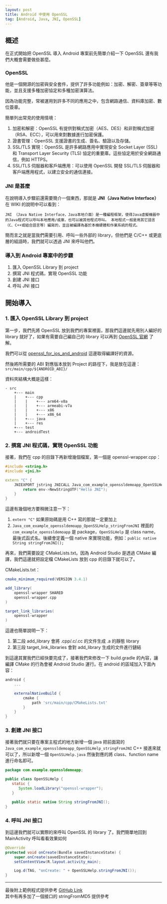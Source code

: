 ```yaml
---
layout: post
title: Android 中使用 OpenSSL
tag: [Android, Java, JNI, OpenSSL]
---
```


## 概述
在正式開始把 OpenSSL 導入 Android 專案前先簡單介紹一下 OpenSSL 還有我們大概會需要做些甚麼。

### OpenSSL
他是一個開源的加密與安全套件，提供了許多功能例如：加密、解密、簽章等等功能，並且支援多種加密協定和多種加密演算法。

因為功能完整，常被運用到許多不同的應用之中，包含網路通信、資料庫加密、數位簽章。

簡單列出常見的使用情境：
1. 加密和解密：OpenSSL 有提供對稱式加密（AES、DES）和非對稱式加密（RSA、ECC），可以用來對數據進行加密保護。
2. 證書管理：OpenSSL 支援證書的生成、簽名、驗證以及存儲。
3. SSL/TLS 實現：OpenSSL 是許多網路應用中實現安全 Socket Layer (SSL) 和 Transport Layer Security (TLS) 協定的重要庫。這些協定用於安全網路通信，例如 HTTPS。
4. SSL/TLS 伺服器和客戶端應用：可以使用 OpenSSL 開發 SSL/TLS 伺服器和客戶端應用程式，以建立安全的通信連接。

### JNI 是甚麼
在說明導入步驟前還需要簡介一個東西，那就是 **JNI（Java Native Interface）**
在 WIKI 的說明中可以看到：
```
JNI （Java Native Interface，Java本地介面）是一種編程框架，使得Java虛擬機器中的Java程式可以呼叫本地應用/或庫，也可以被其他程式呼叫。 本地程式一般是用其它語言（C、C++或組合語言等）編寫的，並且被編譯為基於本機硬體和作業系統的程式。
```
簡而言之就是當我們需要引用、呼叫一些外部的 library，但他們是 C/C++ 或更底層的組語時，我們就可以透過 JNI 來呼叫他們。

### 導入到 Android 專案中的步驟
1. 匯入 OpenSSL Library 到 project
2. 撰寫 JNI 程式碼，實現 OpenSSL 功能
3. 創建 JNI 接口
4. 呼叫 JNI 接口

## 開始導入
### 1. 匯入 OpenSSL Library 到 project
第一步，我們先將 OpenSSL 放到我們的專案裡面，那我們這邊就先用別人編好的 library 就好了，如果有需要自己編自己的 library 可以再到 [OpenSSL 官網](https://www.openssl.org/) 了解。

我們可以從 [openssl_for_ios_and_android](https://github.com/leenjewel/openssl_for_ios_and_android) 這邊取得編譯好的資源。

然後將所需要的 ABI 對應版本放到 Project 的路徑下，我是放在這邊：
`src/main/cpp/${ANDROID_ABI}/`

資料夾結構大概是這樣：
```
- src
    +--- main
    |    +--- cpp
    |    |    +--- arm64-v8a
    |    |    +--- armeabi-v7a
    |    |    +--- x86
    |    |    +--- x86_64
    |    +--- java
    |    +--- res
    +--- test
    +--- androidTest
```

### 2. 撰寫 JNI 程式碼，實現 OpenSSL 功能
接著，我們在 cpp 的目錄下再新增幾個檔案，第一個是 openssl-wrapper.cpp：

``` cpp
#include <string.h>
#include <jni.h>

extern "C" {
    JNIEXPORT jstring JNICALL Java_com_example_openssldemoapp_OpenSSLHelp_stringFromJNI(JNIEnv *env, jclass clazz) {
        return env->NewStringUTF("Hello JNI");
    }
}
```

這邊有幾個地方要稍微注意一下：
1. `extern "C"` 如果原始碼是用 C++ 寫的那就一定要加上
2. `Java_com_example_openssldemoapp_OpenSSLHelp_stringFromJNI` 裡面的 `com_example_openssldemoapp` 是 package，`OpenSSLHelp` 是 class name，最後式函式名。後續會定義一個 native 來實現功能，例如：`public native String stringFromJNI();`

再來，我們需要設定 CMakeLists.txt。因為 Android Studio 是透過 CMake 編譯，我們這邊就把設定檔 CMakeLists 放到 cpp 的目錄下就可以了。

CMakeLists.txt：
``` gradle
cmake_minimum_required(VERSION 3.4.1)

add_library(
    openssl-wrapper SHARED
    openssl-wrapper.cpp
)

target_link_libraries(
    openssl-wrapper
)
```

這邊也簡單說明一下：
1. 第二段 add_library 會將 .cpp/.c/.cc 的文件生成 .a 的靜態 library
2. 第三段 target_link_libraries 會對 add_library 生成的文件進行鏈結

到這邊其實我們已經快要完成了，接著我們來修改一下 build.gradle 的內容，讓編譯 CMake 的行為會被 Android Studio 運行。在 android 的區域加入下面內容：

``` gradle
android {
    ...

    externalNativeBuild {
        cmake {
            path 'src/main/cpp/CMakeLists.txt'
        }
    }
}
```

### 3. 創建 JNI 接口
接著我們就只要在專案主程式的地方新增一個 java 把前面寫的 `Java_com_example_openssldemoapp_OpenSSLHelp_stringFromJNI` C++ 接進來就可以了，所以新增一個 `OpenSSLHelp.java` 然後對應的將 class、function name 進行命名即可。

``` java
package com.example.openssldemoapp;

public class OpenSSLHelp {
   static {
      System.loadLibrary("openssl-wrapper");
   }

   public static native String stringFromJNI();
}
```

### 4. 呼叫 JNI 接口
到這邊我們就可以實際的來呼叫 OpenSSL 的 library 了。我們簡單地回到 MainActivity 呼叫看看效果如何

``` java
@Override
protected void onCreate(Bundle savedInstanceState) {
    super.onCreate(savedInstanceState);
    setContentView(R.layout.activity_main);

    Log.d(TAG, "onCreate: " + OpenSSLHelp.stringFromJNI());
}
```

---

最後附上範例程式提供參考 [GitHub Link]() \
其中有再多加了一個接口的 stringFromMD5 提供參考
